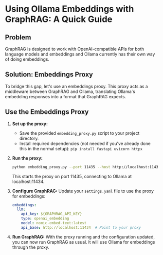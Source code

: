 # Using Ollama Embeddings with GraphRAG: A Quick Guide

## Problem

GraphRAG is designed to work with OpenAI-compatible APIs for both language models and embeddings and Ollama currently has their own way of doing embeddings.

## Solution: Embeddings Proxy

To bridge this gap, let's use an embeddings proxy. This proxy acts as a middleware between GraphRAG and Ollama, translating Ollama's embedding responses into a format that GraphRAG expects.

## Use the Embeddings Proxy

1. **Set up the proxy:**
   - Save the provided `embedding_proxy.py` script to your project directory.
   - Install required dependencies (not needed if you've already done this in the normal setup): `pip install fastapi uvicorn httpx`

2. **Run the proxy:**
   ```bash
   python embedding_proxy.py --port 11435 --host http://localhost:11434
   ```
   This starts the proxy on port 11435, connecting to Ollama at localhost:11434.

3. **Configure GraphRAG:**
   Update your `settings.yaml` file to use the proxy for embeddings:

   ```yaml
   embeddings:
     llm:
       api_key: ${GRAPHRAG_API_KEY}
       type: openai_embedding
       model: nomic-embed-text:latest
       api_base: http://localhost:11434  # Point to your proxy
   ```

4. **Run GraphRAG:**
   With the proxy running and the configuration updated, you can now run GraphRAG as usual. It will use Ollama for embeddings through the proxy.
